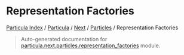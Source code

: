 # Representation Factories

[Particula Index](../../../README.md#particula-index) / [Particula](../../index.md#particula) / [Next](../index.md#next) / [Particles](./index.md#particles) / Representation Factories

> Auto-generated documentation for [particula.next.particles.representation_factories](https://github.com/Gorkowski/particula/blob/main/particula/next/particles/representation_factories.py) module.
